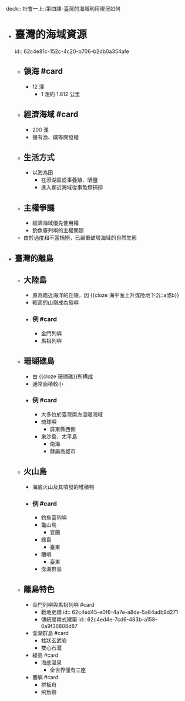 deck:: 社會一上::第四課-臺灣的海域利用現況如何

- # 臺灣的海域資源
  id:: 62c4e81c-152c-4c20-b706-b2db0a354afe
	- ## 領海 #card
		- 12 浬
			- 1 浬約 1.812 公里
	- ## 經濟海域 #card
		- 200 浬
		- 擁有漁、礦等開發權
	- ## 生活方式
		- 以海為田
			- 在添湖區從事養殖、晒鹽
			- 進入鄰近海域從事魚類捕撈
	- ## 主權爭議
		- 經濟海域優先使用權
		- 釣魚臺列嶼的主權問題
	- 由於過度和不當捕撈，已嚴重破壞海域的自然生態
- ## 臺灣的離島
	- ## 大陸島
		- 原為臨近海洋的丘陵，因 {{cloze 海平面上升或陸地下沉::a或b}}
		- 較高的山嶺成為島嶼
		- ### 例 #card
			- 金門列嶼
			- 馬祖列嶼
	- ## 珊瑚礁島
		- 由 {{cloze 珊瑚礁}}所構成
		- 通常面積較小
		- ### 例 #card
			- 大多位於臺灣南方溫暖海域
			- 琉球嶼
				- 屏東縣西側
			- 東沙島、太平島
				- 南海
				- 隸屬高雄市
	- ## 火山島
		- 海底火山及其噴發的堆積物
		- ### 例 #card
			- 釣魚臺列嶼
			- 龜山島
				- 宜蘭
			- 綠島
				- 臺東
			- 蘭嶼
				- 臺東
			- 澎湖群島
	- ## 離島特色
		- 金門列嶼與馬祖列嶼 #card
			- 戰地史蹟
			  id:: 62c4ed45-e0f6-4a7e-a8de-5a84adb9d271
			- 傳統閩南式建築
			  id:: 62c4ed4e-7cd6-483b-a158-0a9f36808d87
		- 澎湖群島 #card
			- 柱狀玄武岩
			- 雙心石滬
		- 綠島 #card
			- 海底溫泉
				- 全世界僅有三座
		- 蘭嶼 #card
			- 拼板舟
			- 飛魚祭